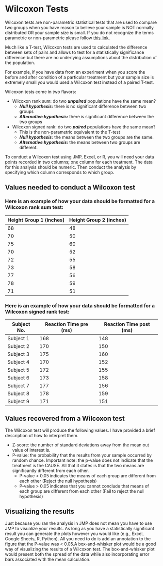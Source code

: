 # Wilcoxon Tests

Wilcoxon tests are non-parametric statistical tests that are used to compare two groups when you have reason to believe your sample is NOT normally distributed OR your sample size is small.
If you do not recognize the terms parametric or non-parametric please follow [this link](../pages/parametric.md).

Much like a T-test, Wilcoxon tests are used to calculated the difference between sets of pairs and allows to test for a statistically significance difference but there are no underlying assumptions about the distribution of the population.

For example, if you have data from an experiment when you score the before and after condition of a particular treatment but your sample size is extremely small you would used a Wilcoxon test instead of a paired T-test.

Wilcoxon tests come in two flavors:
- Wilcoxon rank sum: do two ***unpaired*** populations have the same mean?
  - ***Null hypothesis:*** there is no significant difference between two groups
  - ***Alternative hypothesis:*** there is significant difference between the two groups
- Wilcoxon signed rank: do two ***paired*** populations have the same mean?
  - This is the non-parametric equivalent to the T-test
  - ***Null hypothesis:*** the means between the two groups are the same.
  - ***Alternative hypothesis:*** the means between two groups are different.

To conduct a Wilcoxon test using JMP, Excel, or R, you will need your data points recorded in two columns; one column for each treatment.
The data for this analysis should be numeric.
Then conduct the analysis by specifying which column corresponds to which group.

## Values needed to conduct a Wilcoxon test

### Here is an example of how your data should be formatted for a Wilcoxon rank sum test:

| Height Group 1 (inches) | Height Group 2 (inches)  |
| ----------------------- | ------------------------ |
| 68                      | 48                       |
| 70                      | 50                       |
| 75                      | 60                       |
| 70                      | 52                       |
| 72                      | 55                       |
| 73                      | 58                       |
| 77                      | 56                       |
| 78                      | 59                       |
| 71                      | 51                       |

### Here is an example of how your data should be formatted for a Wilcoxon signed rank test:

| Subject No. | Reaction Time pre (ms) | Reaction Time post (ms)  |
| ----------- | ---------------------- | ------------------------ |
| Subject 1   | 168                    | 148                      |
| Subject 2   | 170                    | 150                      |
| Subject 3   | 175                    | 160                      |
| Subject 4   | 170                    | 152                      |
| Subject 5   | 172                    | 155                      |
| Subject 6   | 173                    | 158                      |
| Subject 7   | 177                    | 156                      |
| Subject 8   | 178                    | 159                      |
| Subject 9   | 171                    | 151                      |

## Values recovered from a Wilcoxon test

The Wilcoxon test will produce the following values. I have provided a brief description of how to interpret them.
- Z-score: the number of standard deviations away from the mean out value of interest is.
- P-value: the probability that the results from your sample occurred by random chance. Important note: the p-value does not indicate that the treatment is the CAUSE. All that it states is that the two means are significantly different from each other.
  - P-value < 0.05 indicates the means of each group are different from each other (Reject the null hypothesis)
  - P-value > 0.05 indicates that you cannot conclude that means of each group are different from each other (Fail to reject the null hypothesis)

## Visualizing the results
Just because you ran the analysis in JMP does not mean you have to use JMP to visualize your results. As long as you have a statistically significant result you can generate the plots however you would like (e.g., Excel, Google Sheets, R, Python).
All you need to do is add an annotation to the figure that the P-value was < 0.05.A box-and-whisker plot would be a good way of visualizing the results of a Wilcoxon test.
The box-and-whisker plot would present both the spread of the data while also incorporating error bars associated with the mean calculation.
